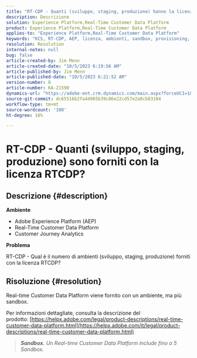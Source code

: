```yaml
---
title: "RT-CDP - Quanti (sviluppo, staging, produzione) hanno la licenza RTCDP?"
description: Descrizione
solution: Experience Platform,Real-Time Customer Data Platform
product: Experience Platform,Real-Time Customer Data Platform
applies-to: "Experience Platform,Real-Time Customer Data Platform"
keywords: "KCS, RT-CDP, AEP, licenza, ambienti, sandbox, provisioning, Customer Journey Analytics, sviluppo, staging, produzione, Adobe Experience Platform"
resolution: Resolution
internal-notes: null
bug: false
article-created-by: Jim Menn
article-created-date: "10/5/2023 6:19:56 AM"
article-published-by: Jim Menn
article-published-date: "10/5/2023 6:21:52 AM"
version-number: 8
article-number: KA-21590
dynamics-url: "https://adobe-ent.crm.dynamics.com/main.aspx?forceUCI=1&pagetype=entityrecord&etn=knowledgearticle&id=10716b2f-4763-ee11-be6e-6045bd006268"
source-git-commit: dc65516b2fa44965b39c86e22cd57e2a0cb83104
workflow-type: tm+mt
source-wordcount: '108'
ht-degree: 16%

---
```


# RT-CDP - Quanti (sviluppo, staging, produzione) sono forniti con la licenza RTCDP?

## Descrizione {#description}


<b>Ambiente</b>

- Adobe Experience Platform (AEP)
- Real-Time Customer Data Platform
- Customer Journey Analytics




<b>Problema</b>

RT-CDP - Qual è il numero di ambienti (sviluppo, staging, produzione) forniti con la licenza RTCDP?


## Risoluzione {#resolution}


Real-time Customer Data Platform viene fornito con un ambiente, ma più sandbox.

Per informazioni dettagliate, consulta la descrizione del prodotto: [https://helpx.adobe.com/legal/product-descriptions/real-time-customer-data-platform.html](https://helpx.adobe.com/it/legal/product-descriptions/real-time-customer-data-platform.html)


> <b>*Sandbox.</b> Un Real-time Customer Data Platform include fino a 5 Sandbox.*

